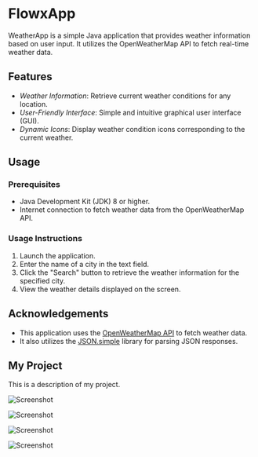 # FlowxApp

WeatherApp is a simple Java application that provides weather information based on user input. It utilizes the OpenWeatherMap API to fetch real-time weather data.

## Features

- *Weather Information*: Retrieve current weather conditions for any location.
- *User-Friendly Interface*: Simple and intuitive graphical user interface (GUI).
- *Dynamic Icons*: Display weather condition icons corresponding to the current weather.

## Usage

### Prerequisites

- Java Development Kit (JDK) 8 or higher.
- Internet connection to fetch weather data from the OpenWeatherMap API.

### Usage Instructions

1. Launch the application.
2. Enter the name of a city in the text field.
3. Click the "Search" button to retrieve the weather information for the specified city.
4. View the weather details displayed on the screen.

## Acknowledgements

- This application uses the [OpenWeatherMap API](https://openweathermap.org/) to fetch weather data.
- It also utilizes the [JSON.simple](https://code.google.com/archive/p/json-simple/) library for parsing JSON responses.

## My Project

This is a description of my project.

![Screenshot](https://github.com/AaiyshaHussain2103/Flowx_TheApp/blob/main/ScreenShot%201.jpg)

![Screenshot](https://github.com/AaiyshaHussain2103/Flowx_TheApp/blob/main/ScreenShot%202.jpg)

![Screenshot](https://github.com/AaiyshaHussain2103/Flowx_TheApp/blob/main/ScreenShot%203.jpg)

![Screenshot](https://github.com/AaiyshaHussain2103/Flowx_TheApp/blob/main/ScreenShot%204.jpg?raw=true)
